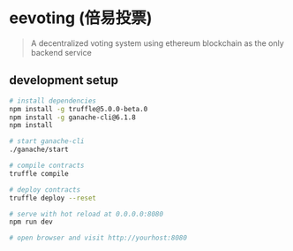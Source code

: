 # eevoting (倍易投票)

> A decentralized voting system using ethereum blockchain as the only backend service

## development setup

``` bash
# install dependencies
npm install -g truffle@5.0.0-beta.0
npm install -g ganache-cli@6.1.8
npm install

# start ganache-cli
./ganache/start

# compile contracts
truffle compile

# deploy contracts
truffle deploy --reset

# serve with hot reload at 0.0.0.0:8080
npm run dev

# open browser and visit http://yourhost:8080
```

